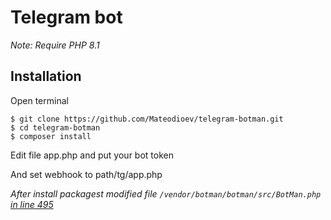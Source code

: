 # Telegram bot

*Note: Require PHP 8.1*


Installation
--------

Open terminal
```
$ git clone https://github.com/Mateodioev/telegram-botman.git
$ cd telegram-botman
$ composer install
```
Edit file app.php and put your bot token

And set webhook to path/tg/app.php

*After install packagest modified file `/vendor/botman/botman/src/BotMan.php`
[in line 495](https://github.com/botman/botman/issues/1258#issuecomment-1008232502)*
